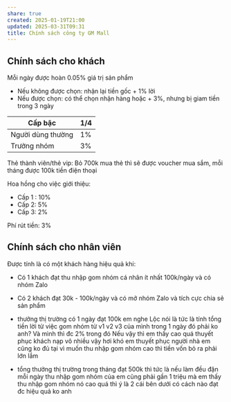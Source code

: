 ```yaml
---
share: true
created: 2025-01-19T21:00
updated: 2025-03-31T09:31
title: Chính sách công ty GM Mall
---
```

## Chính sách cho khách
Mỗi ngày được hoàn 0.05% giá trị sản phẩm

- Nếu không được chọn: nhận lại tiền gốc + 1% lời
- Nếu được chọn: có thể chọn nhận hàng hoặc  + 3%, nhưng bị giam tiền trong 3 ngày

| Cấp bậc           | 1/4 |
| ----------------- | --- |
| Người dùng thường | 1%  |
| Trưởng nhóm       | 3%  |

Thẻ thành viên/thẻ vip: Bỏ 700k mua thẻ thì sẽ được voucher mua sắm, mỗi tháng được 100k tiền điện thoại

Hoa hồng cho việc giới thiệu:
- Cấp 1 : 10% 
- Cấp 2: 5% 
- Cấp 3: 2% 

Phí rút tiền: 3%

## Chính sách cho nhân viên
Được tính là có một khách hàng hiệu quả khi:
- Có 1 khách đạt thu nhập gom nhóm cá nhân ít nhất 100k/ngày và có nhóm Zalo
- Có 2 khách đạt 30k - 100k/ngày và có mở nhóm Zalo và tích cực chia sẻ sản phẩm



- thưởng thị trường có 1 ngày đạt 100k em nghe Lộc nói là tức là tính tổng tiền lời từ việc gom nhóm từ v1 v2 v3 của mình trong 1 ngày đó phải ko anh? Và mình thì đc 2% trong đó Nếu vậy thì em thấy cao quá thuyết phục khách nạp vô nhiều vậy hơi khó em thuyết phục người nhà em cũng ko đủ tại vì muốn thu nhập gom nhóm cao thì tiền vốn bỏ ra phải lớn lắm
- tổng thưởng thị trường trong tháng đạt 500k thì tức là nếu làm đều đặn mỗi ngày thu nhập gom nhóm của em cũng phải gần 1 triệu mà em thấy thu nhập gom nhóm nó cao quá thì ý là 2 cái bên dưới có cách nào đạt đc hiệu quả ko anh